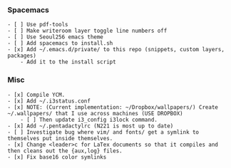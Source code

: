 ### Spacemacs ###
	- [ ] Use pdf-tools
	- [ ] Make writeroom layer toggle line numbers off
	- [ ] Use Seoul256 emacs theme
	- [ ] Add spacemacs to install.sh
	- [x] Add ~/.emacs.d/private/ to this repo (snippets, custom layers, packages)
		- Add it to the install script
    
### Misc ###
	- [x] Compile YCM.
	- [x] Add ~/.i3status.conf
	- [x] NOTE: (Current implementation: ~/Dropbox/wallpapers/) Create ~/.wallpapers/ that I use across machines (USE DROPBOX)
		- [ ] Then update i3_config i3lock command.
	- [x] Add ~/.pentadactylrc (N221 is most up to date)
	- [ ] Investigate bug where vim/ and fonts/ get a symlink to themselves put inside themselves.
	- [x] Change <leader>c for LaTex documents so that it compiles and then cleans out the {aux,log} files.
	- [x] Fix base16 color symlinks

